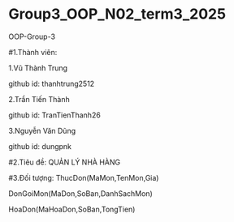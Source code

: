 # Group3_OOP_N02_term3_2025
OOP-Group-3

#1.Thành viên:

1.Vũ Thành Trung

github id: thanhtrung2512

2.Trần Tiến Thành

github id: TranTienThanh26

3.Nguyễn Văn Dũng

github id: dungpnk

#2.Tiêu đề:
QUẢN LÝ NHÀ HÀNG

#3.Đối tượng:
ThucDon(MaMon,TenMon,Gia)

DonGoiMon(MaDon,SoBan,DanhSachMon)

HoaDon(MaHoaDon,SoBan,TongTien)

